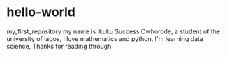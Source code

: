 # hello-world
my_first_repository
my name is Ikuku Success Owhorode, a student of the university of lagos, I love mathematics and python, I'm learning data science, Thanks for reading through!
